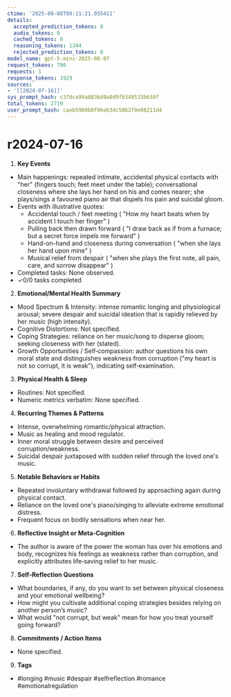 ```yaml
---
ctime: '2025-08-08T09:11:21.055411'
details:
  accepted_prediction_tokens: 0
  audio_tokens: 0
  cached_tokens: 0
  reasoning_tokens: 1344
  rejected_prediction_tokens: 0
model_name: gpt-5-mini-2025-08-07
request_tokens: 790
requests: 1
response_tokens: 1929
sources:
- '[[2024-07-16]]'
sys_prompt_hash: c37dca99a8836d9a8d9fb349533b638f
total_tokens: 2719
user_prompt_hash: caeb5960b0f96eb34c5862f0e08211d4
---
```

# r2024-07-16

1. **Key Events**
- Main happenings: repeated intimate, accidental physical contacts with "her" (fingers touch; feet meet under the table); conversational closeness where she lays her hand on his and comes nearer; she plays/sings a favoured piano air that dispels his pain and suicidal gloom.
- Events with illustrative quotes:
  - Accidental touch / feet meeting ( "How my heart beats when by accident I touch her finger" )
  - Pulling back then drawn forward ( "I draw back as if from a furnace; but a secret force impels me forward" )
  - Hand-on-hand and closeness during conversation ( "when she lays her hand upon mine" )
  - Musical relief from despair ( "when she plays the first note, all pain, care, and sorrow disappear" )
- Completed tasks: None observed.
- ✓0/0 tasks completed

2. **Emotional/Mental Health Summary**
- Mood Spectrum & Intensity: intense romantic longing and physiological arousal; severe despair and suicidal ideation that is rapidly relieved by her music (high intensity).
- Cognitive Distortions: Not specified.
- Coping Strategies: reliance on her music/song to disperse gloom; seeking closeness with her (stated).
- Growth Opportunities / Self‑compassion: author questions his own moral state and distinguishes weakness from corruption ("my heart is not so corrupt, it is weak"), indicating self‑examination.

3. **Physical Health & Sleep**
- Routines: Not specified.
- Numeric metrics verbatim: None specified.

4. **Recurring Themes & Patterns**
- Intense, overwhelming romantic/physical attraction.
- Music as healing and mood regulator.
- Inner moral struggle between desire and perceived corruption/weakness.
- Suicidal despair juxtaposed with sudden relief through the loved one's music.

5. **Notable Behaviors or Habits**
- Repeated involuntary withdrawal followed by approaching again during physical contact.
- Reliance on the loved one's piano/singing to alleviate extreme emotional distress.
- Frequent focus on bodily sensations when near her.

6. **Reflective Insight or Meta‑Cognition**
- The author is aware of the power the woman has over his emotions and body, recognizes his feelings as weakness rather than corruption, and explicitly attributes life‑saving relief to her music.

7. **Self‑Reflection Questions**
- What boundaries, if any, do you want to set between physical closeness and your emotional wellbeing?
- How might you cultivate additional coping strategies besides relying on another person’s music?
- What would "not corrupt, but weak" mean for how you treat yourself going forward?

8. **Commitments / Action Items**
- None specified.

9. **Tags**
- #longing #music #despair #selfreflection #romance #emotionalregulation
